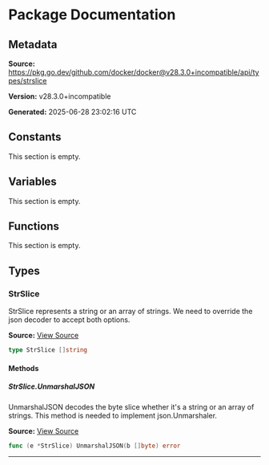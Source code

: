 # Package Documentation

## Metadata

**Source:** https://pkg.go.dev/github.com/docker/docker@v28.3.0+incompatible/api/types/strslice

**Version:** v28.3.0+incompatible

**Generated:** 2025-06-28 23:02:16 UTC

## Constants

This section is empty.

## Variables

This section is empty.

## Functions

This section is empty.

## Types

### StrSlice

StrSlice represents a string or an array of strings.
We need to override the json decoder to accept both options.

**Source:** [View Source](https://github.com/docker/docker/blob/v28.3.0/api/types/strslice/strslice.go#L7)  

```go
type StrSlice []string
```

#### Methods

##### StrSlice.UnmarshalJSON

UnmarshalJSON decodes the byte slice whether it's a string or an array of
strings. This method is needed to implement json.Unmarshaler.

**Source:** [View Source](https://github.com/docker/docker/blob/v28.3.0/api/types/strslice/strslice.go#L11)  

```go
func (e *StrSlice) UnmarshalJSON(b []byte) error
```

---

